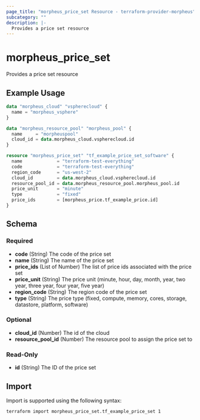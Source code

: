 ```yaml
---
page_title: "morpheus_price_set Resource - terraform-provider-morpheus"
subcategory: ""
description: |-
  Provides a price set resource
---
```


# morpheus_price_set

Provides a price set resource

## Example Usage

```terraform
data "morpheus_cloud" "vspherecloud" {
  name = "morpheus_vsphere"
}

data "morpheus_resource_pool" "morpheus_pool" {
  name     = "morpheuspool"
  cloud_id = data.morpheus_cloud.vspherecloud.id
}

resource "morpheus_price_set" "tf_example_price_set_software" {
  name             = "terraform-test-everything"
  code             = "terraform-test-everything"
  region_code      = "us-west-2"
  cloud_id         = data.morpheus_cloud.vspherecloud.id
  resource_pool_id = data.morpheus_resource_pool.morpheus_pool.id
  price_unit       = "minute"
  type             = "fixed"
  price_ids        = [morpheus_price.tf_example_price.id]
}
```

<!-- schema generated by tfplugindocs -->
## Schema

### Required

- **code** (String) The code of the price set
- **name** (String) The name of the price set
- **price_ids** (List of Number) The list of price ids associated with the price set
- **price_unit** (String) The price unit (minute, hour, day, month, year, two year, three year, four year, five year)
- **region_code** (String) The region code of the price set
- **type** (String) The price type (fixed, compute, memory, cores, storage, datastore, platform, software)

### Optional

- **cloud_id** (Number) The id of the cloud
- **resource_pool_id** (Number) The resource pool to assign the price set to

### Read-Only

- **id** (String) The ID of the price set

## Import

Import is supported using the following syntax:

```shell
terraform import morpheus_price_set.tf_example_price_set 1
```
